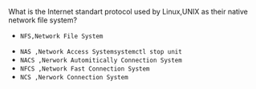  What is the Internet standart protocol used by Linux,UNIX as their native network file system? 
+ `NFS,Network File System `
* `NAS ,Network Access Systemsystemctl stop unit`
* `NACS ,Nerwork Automitically Connection System`
* `NFCS ,Network Fast Connection System`
* `NCS ,Nerwork Connection System `
